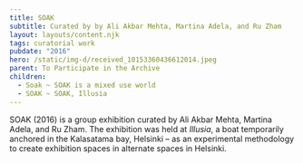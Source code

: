 ```yaml
---
title: SOAK
subtitle: Curated by by Ali Akbar Mehta, Martina Adela, and Ru Zham
layout: layouts/content.njk
tags: curatorial work
pubdate: "2016"
hero: /static/img-d/received_10153360436612014.jpeg
parent: To Participate in the Archive
children:
  - Soak ~ SOAK is a mixed use world
  - SOAK ~ SOAK, Illusia
---
```

SOAK (2016) is a group exhibition curated by Ali Akbar Mehta, Martina Adela, and Ru Zham. The exhibition was held at _Illusia_, a boat temporarily anchored in the Kalasatama bay, Helsinki – as an experimental methodology to create exhibition spaces in alternate spaces in Helsinki.
